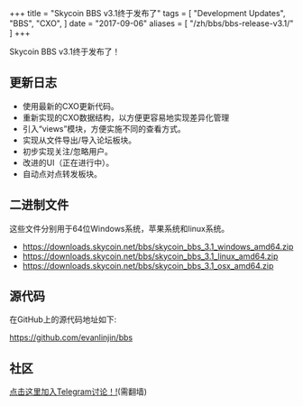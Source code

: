 +++
title = "Skycoin BBS v3.1终于发布了"
tags = [
    "Development Updates",
    "BBS",
    "CXO",
]
date = "2017-09-06"
aliases = [
	"/zh/bbs/bbs-release-v3.1/"
]
+++

Skycoin BBS v3.1终于发布了！

## 更新日志

- 使用最新的CXO更新代码。
- 重新实现的CXO数据结构，以方便更容易地实现差异化管理
- 引入“views”模块，方便实施不同的查看方式。
- 实现从文件导出/导入论坛板块。
- 初步实现关注/忽略用户。
- 改进的UI（正在进行中）。
- 自动点对点转发板块。

## 二进制文件

这些文件分别用于64位Windows系统，苹果系统和linux系统。

- https://downloads.skycoin.net/bbs/skycoin_bbs_3.1_windows_amd64.zip
- https://downloads.skycoin.net/bbs/skycoin_bbs_3.1_linux_amd64.zip
- https://downloads.skycoin.net/bbs/skycoin_bbs_3.1_osx_amd64.zip

## 源代码

在GitHub上的源代码地址如下:

https://github.com/evanlinjin/bbs

## 社区

[点击这里加入Telegram讨论！!](https://t.me/skycoinbbs)(需翻墙)
